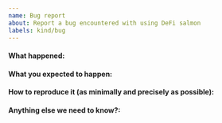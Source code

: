 ```yaml
---
name: Bug report
about: Report a bug encountered with using DeFi salmon
labels: kind/bug
---
```


<!-- 
Please use this template while reporting a bug and provide as much info as possible.

If the matter is security related, please disclose it privately via security@defichain.com
-->

#### What happened:

#### What you expected to happen:

#### How to reproduce it (as minimally and precisely as possible):

#### Anything else we need to know?:
